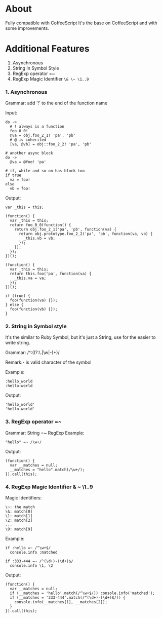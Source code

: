 About
=====
Fully compatible with CoffeeScript
It's the base on CoffeeScript and with some improvements.

Additional Features
===================
1. Asynchronous
2. String In Symbol Style
3. RegExp operator =~
4. RegExp Magic Identifier ```\& \~ \1..9```

### 1. Asynchronous

Grammar: add '!' to the end of the function name

Input:

    do ->
      # ! always is a function
      foo_0_0!
      @va = obj.foo_2_1! 'pa', 'pb'
      # @ is inherited
      [va, @vb] = obj::foo_2_2! 'pa', 'pb'

    # another async block
    do ->
      @va = @foo! 'pa'

    # if, while and so on has block too
    if true
      va = foo!
    else
      vb = foo!

Output:

    var _this = this;

    (function() {
      var _this = this;
      return foo_0_0(function() {
        return obj.foo_2_1('pa', 'pb', function(va) {
          return obj.prototype.foo_2_2('pa', 'pb', function(va, vb) {
            _this.vb = vb;
          });
        });
      });
    })();

    (function() {
      var _this = this;
      return this.foo('pa', function(va) {
        _this.va = va;
      });
    })();

    if (true) {
      foo(function(va) {});
    } else {
      foo(function(vb) {});
    }

### 2. String in Symbol style
It's the similar to Ruby Symbol, but it's just a String, use for the easier to write string.

Grammar: /^\:((?:\\.|\w|-)+)/

Remark:- is valid character of the symbol

Example:

    :hello_world
    :hello-world

Output:

    'hello_world'
    'hello-world'

### 3. RegExp operator =~
Grammar: String =~ RegExp
Example:

    "hello" =~ /\w+/

Output:

    (function() {
      var __matches = null;
      __matches = "hello".match(/\w+/);
    }).call(this);
    

### 4. RegExp Magic Identifier \& \~ \1..9
Magic Identifiers:

    \~: the match
    \&: match[0]
    \1: match[1]
    \2: match[2]
    ...
    \9: match[9]

Example:

    if :hello =~ /^\w+$/
      console.info :matched

    if :333-444 =~ /^(\d+)-(\d+)$/
      console.info \1, \2

Output:

    (function() {
      var __matches = null;
      if (__matches = 'hello'.match(/^\w+$/)) console.info('matched');
      if (__matches = '333-444'.match(/^(\d+)-(\d+)$/)) {
        console.info(__matches[1], __matches[2]);
      }
    }).call(this);

